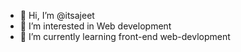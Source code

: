 - 👋 Hi, I’m @itsajeet
- 👀 I’m interested in Web development
- 🌱 I’m currently learning front-end web-devlopment

<!---
itsajeet/itsajeet is a ✨ special ✨ repository because its `README.md` (this file) appears on your GitHub profile.
You can click the Preview link to take a look at your changes.
--->

